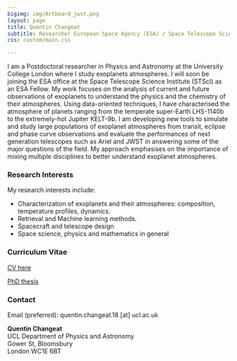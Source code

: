 ```yaml
---
bigimg: img/Artboard_jwst.png
layout: page
title: Quentin Changeat
subtitle: Researcher European Space Agency (ESA) / Space Telescope Science Institute (STScI)
css: custom/main.css

---
```


I am a Postdoctoral researcher in Physics and Astronomy at the University College London where I study exoplanets atmospheres. I will soon be joining the ESA office at the Space Telescope Science Institute (STScI) as an ESA Fellow. My work focuses on the analysis of current and future observations of exoplanets to understand the physics and the chemistry of their atmospheres. Using data-oriented techniques, I have characterised the atmosphere of planets ranging from the temperate super-Earth LHS-1140b to the extremely-hot Jupiter KELT-9b. I am developing new tools to simulate and study large  populations of exoplanet atmospheres from transit, eclipse and phase curve observations and evaluate the performances of next generation telescopes such as Ariel and JWST in answering some of the major questions of the field. My approach emphasises on the importance of mixing multiple disciplines to better understand exoplanet atmospheres.
 

### Research Interests
My research interests include:

- Characterization of exoplanets and their atmospheres: composition, temperature profiles, dynamics.
- Retrieval and Machine learning methods.
- Spacecraft and telescope design
- Space science, physics and mathematics in general

### Curriculum Vitae
[CV here](img/cv_quentin_changeat.pdf)

[PhD thesis](https://liveuclac-my.sharepoint.com/:b:/g/personal/ucapqch_ucl_ac_uk/EbUUk7ogPXVMrgRNv1yby5ABcuFv7nszdmY9Fc0n9sWjfA)



### Contact
Email (preferred): quentin.changeat.18 [at] ucl.ac.uk 

**Quentin Changeat**  
UCL Department of Physics and Astronomy <br />
Gower St, Bloomsbury <br />
London WC1E 6BT

